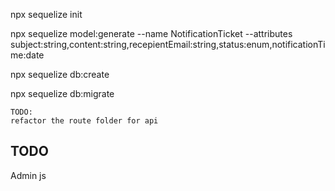 
npx sequelize init

npx sequelize model:generate --name NotificationTicket --attributes subject:string,content:string,recepientEmail:string,status:enum,notificationTime:date

npx sequelize db:create

npx sequelize db:migrate


    TODO:
    refactor the route folder for api


## TODO
Admin js 

